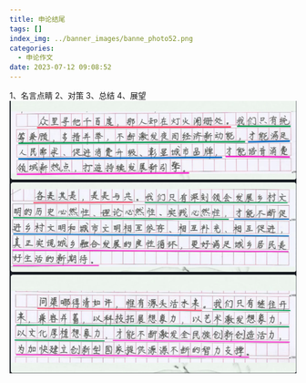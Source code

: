 ```yaml
---
title: 申论结尾
tags: []
index_img: ../banner_images/banne_photo52.png
categories:
  - 申论作文
date: 2023-07-12 09:08:52
---
```

1、名言点睛
2、对策
3、总结
4、展望
![](../images/../../images/Pasted%20image%2020230601150247.png)